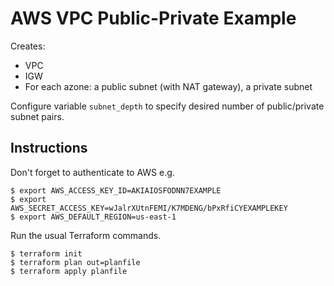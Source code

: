 # AWS VPC Public-Private Example

Creates:
- VPC
- IGW
- For each azone: a public subnet (with NAT gateway), a private subnet

Configure variable `subnet_depth` to specify desired number of public/private subnet pairs.

## Instructions

Don't forget to authenticate to AWS e.g.

```
$ export AWS_ACCESS_KEY_ID=AKIAIOSFODNN7EXAMPLE
$ export AWS_SECRET_ACCESS_KEY=wJalrXUtnFEMI/K7MDENG/bPxRfiCYEXAMPLEKEY
$ export AWS_DEFAULT_REGION=us-east-1
```

Run the usual Terraform commands.

```
$ terraform init
$ terraform plan out=planfile
$ terraform apply planfile
```